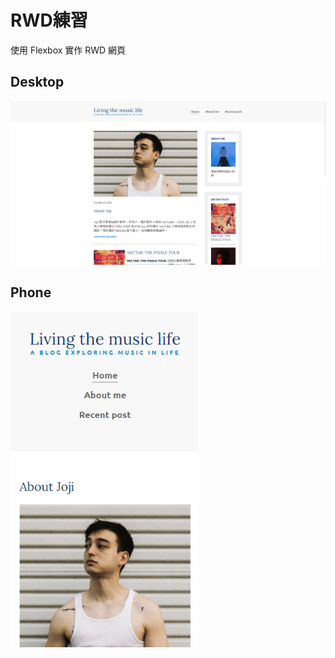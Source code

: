 # RWD練習

使用 Flexbox 實作 RWD 網頁  

## Desktop

<img src=/preview/desktop.png width=800 />

## Phone

<img src=/preview/phone.png width=300 />
